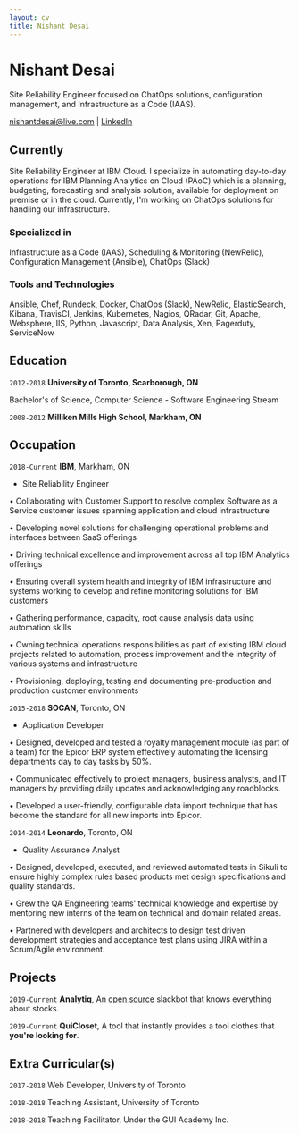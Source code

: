 ```yaml
---
layout: cv
title: Nishant Desai
---
```

# Nishant Desai
Site Reliability Engineer focused on ChatOps solutions, configuration management, and Infrastructure as a Code (IAAS). 

<div id="webaddress">
<a href="nishantdesai@live.com">nishantdesai@live.com</a>
| <a href="https://www.linkedin.com/in/nishant-desai/">LinkedIn</a>
</div>


## Currently

Site Reliability Engineer at IBM Cloud. I specialize in automating day-to-day operations for IBM Planning Analytics on Cloud (PAoC) which is a planning, budgeting, forecasting and analysis solution, available for deployment on premise or in the cloud. Currently, I'm working on ChatOps solutions for handling our infrastructure.

### Specialized in

Infrastructure as a Code (IAAS), Scheduling & Monitoring (NewRelic), Configuration Management (Ansible), ChatOps (Slack)


### Tools and Technologies

Ansible, Chef, Rundeck, Docker, ChatOps (Slack), NewRelic, ElasticSearch, Kibana, TravisCI, Jenkins, Kubernetes, Nagios, QRadar, Git, Apache, Websphere, IIS, Python, Javascript, Data Analysis, Xen, Pagerduty, ServiceNow


## Education

`2012-2018`
__University of Toronto, Scarborough, ON__

Bachelor's of Science, Computer Science - Software Engineering Stream

`2008-2012`
__Milliken Mills High School, Markham, ON__

## Occupation

`2018-Current`
__IBM__, Markham, ON

- Site Reliability Engineer

• Collaborating with Customer Support to resolve complex Software as a Service customer issues spanning application and cloud infrastructure

• Developing novel solutions for challenging operational problems and interfaces between SaaS offerings

• Driving technical excellence and improvement across all top IBM Analytics offerings

• Ensuring overall system health and integrity of IBM infrastructure and systems working to develop and refine monitoring solutions for IBM customers

• Gathering performance, capacity, root cause analysis data using automation skills

• Owning technical operations responsibilities as part of existing IBM cloud projects related to automation, process improvement and the integrity of various systems and infrastructure

• Provisioning, deploying, testing and documenting pre-production and production customer environments

`2015-2018`
__SOCAN__, Toronto, ON

- Application Developer

• Designed, developed and tested a royalty management module (as part of a team) for the Epicor ERP system effectively automating the licensing departments day to day tasks by 50%.

• Communicated effectively to project managers, business analysts, and IT managers by providing daily updates and acknowledging any roadblocks.

• Developed a user-friendly, configurable data import technique that has become the standard for all new imports into Epicor.

`2014-2014`
__Leonardo__, Toronto, ON

- Quality Assurance Analyst

• Designed, developed, executed, and reviewed automated tests in Sikuli to ensure highly complex rules based products met design specifications and quality standards.

• Grew the QA Engineering teams' technical knowledge and expertise by mentoring new interns of the team on technical and domain related areas. 

• Partnered with developers and architects to design test driven development strategies and acceptance test plans using JIRA within a Scrum/Agile environment.

## Projects 
`2019-Current`
__Analytiq__, An [open source](https://github.com/desainis/analytiq) slackbot that knows everything about stocks. 

`2019-Current`
__QuiCloset__, A tool that instantly provides a tool clothes that **you're looking for**. 

## Extra Curricular(s)

`2017-2018`
Web Developer, University of Toronto

`2018-2018`
Teaching Assistant, University of Toronto

`2018-2018`
Teaching Facilitator, Under the GUI Academy Inc.